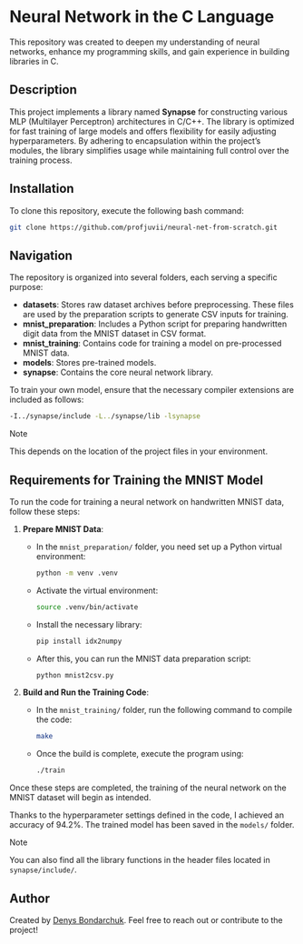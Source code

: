 # Neural Network in the C Language

This repository was created to deepen my understanding of neural networks, enhance my programming skills, and gain experience in building libraries in C.

## Description

This project implements a library named **Synapse** for constructing various MLP (Multilayer Perceptron) architectures in C/C++. The library is optimized for fast training of large models and offers flexibility for easily adjusting hyperparameters. By adhering to encapsulation within the project’s modules, the library simplifies usage while maintaining full control over the training process.

## Installation

To clone this repository, execute the following bash command:

```bash
git clone https://github.com/profjuvii/neural-net-from-scratch.git
```

## Navigation

The repository is organized into several folders, each serving a specific purpose:

- **datasets**: Stores raw dataset archives before preprocessing. These files are used by the preparation scripts to generate CSV inputs for training.
- **mnist_preparation**: Includes a Python script for preparing handwritten digit data from the MNIST dataset in CSV format.
- **mnist_training**: Contains code for training a model on pre-processed MNIST data.
- **models**: Stores pre-trained models.
- **synapse**: Contains the core neural network library.

To train your own model, ensure that the necessary compiler extensions are included as follows:

```bash
-I../synapse/include -L../synapse/lib -lsynapse
```

> [!NOTE]
>
> This depends on the location of the project files in your environment.

## Requirements for Training the MNIST Model

To run the code for training a neural network on handwritten MNIST data, follow these steps:

1. **Prepare MNIST Data**:
   - In the `mnist_preparation/` folder, you need set up a Python virtual environment:
     ```bash
     python -m venv .venv
     ```
   - Activate the virtual environment:
     ```bash
     source .venv/bin/activate
     ```
   - Install the necessary library:
     ```bash
     pip install idx2numpy
     ```
   - After this, you can run the MNIST data preparation script:
     ```bash
     python mnist2csv.py
     ```

2. **Build and Run the Training Code**:
   - In the `mnist_training/` folder, run the following command to compile the code:
     ```bash
     make
     ```
   - Once the build is complete, execute the program using:
     ```bash
     ./train
     ```

Once these steps are completed, the training of the neural network on the MNIST dataset will begin as intended.

Thanks to the hyperparameter settings defined in the code, I achieved an accuracy of 94.2%. The trained model has been saved in the `models/` folder.

> [!NOTE]
>
> You can also find all the library functions in the header files located in `synapse/include/`.

## Author

Created by [Denys Bondarchuk](https://github.com/profjuvii). Feel free to reach out or contribute to the project!
